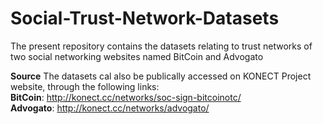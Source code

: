 # Social-Trust-Network-Datasets
The present repository contains the datasets relating to trust networks of two social networking websites named BitCoin and Advogato

**Source**
The datasets cal also be publically accessed on KONECT Project website, through the following links: <br>
**BitCoin**: http://konect.cc/networks/soc-sign-bitcoinotc/ <br>
**Advogato**: http://konect.cc/networks/advogato/ <br>
